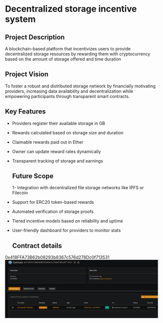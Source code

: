   # Decentralized storage incentive system


## Project Description

A blockchain-based platform that incentivizes users to provide decentralized storage resources by rewarding them with cryptocurrency based on the amount of storage offered and time duration
## Project Vision

   To foster a robust and distributed storage network by financially motivating providers, increasing data availability and decentralization while empowering participants through transparent smart contracts.
 
  ## Key Features

- Providers register their available storage in GB
- Rewards calculated based on storage size and duration
- Claimable rewards paid out in Ether
- Owner can update reward rates dynamically
- Transparent tracking of storage and earnings
  


    ## Future Scope

  1- Integration with decentralized file storage networks like IPFS or Filecoin
- Support for ERC20 token-based rewards
- Automated verification of storage proofs
- Tiered incentive models based on reliability and uptime
- User-friendly dashboard for providers to monitor stats

     ## Contract details
0x418FFA73B62b08293b8367c576d278Dc0f713531
![alt text](image.png)
